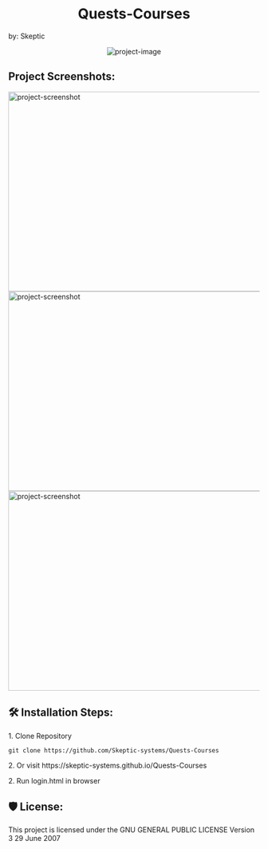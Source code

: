 <h1 align="center" id="title">Quests-Courses</h1>

<p id="description">by: Skeptic</p>

<p align="center"><img src="https://github.com/Skeptic-systems/Quests-Courses/blob/main2/resources/git-assets/map.png" alt="project-image"></p>

<h2>Project Screenshots:</h2>

<img src="https://github.com/Skeptic-systems/Quests-Courses/blob/main2/resources/git-assets/login.png" alt="project-screenshot" width="800" height="400/">

<img src="https://github.com/Skeptic-systems/Quests-Courses/blob/main2/resources/git-assets/index.png" alt="project-screenshot" width="800" height="400/">

<img src="https://github.com/Skeptic-systems/Quests-Courses/blob/main2/resources/git-assets/quests.png" alt="project-screenshot" width="800" height="400/">

<h2>🛠️ Installation Steps:</h2>

<p>1. Clone Repository</p>

```
git clone https://github.com/Skeptic-systems/Quests-Courses
```

<p>2. Or visit https://skeptic-systems.github.io/Quests-Courses </p>

<p>2. Run login.html in browser</p>

<h2>🛡️ License:</h2>

This project is licensed under the GNU GENERAL PUBLIC LICENSE Version 3 29 June 2007
